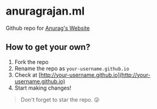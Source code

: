 # anuragrajan.ml

Github repo for <a href="www.anuragrajan.ml">Anurag's Website</a>

## How to get your own?
1. Fork the repo
2. Rename the repo as `your-username.github.io`
3. Check at [http://your-username.github.io](http://your-username.github.io)
4. Start making changes!

> Don't forget to star the repo. :stuck_out_tongue_winking_eye:
